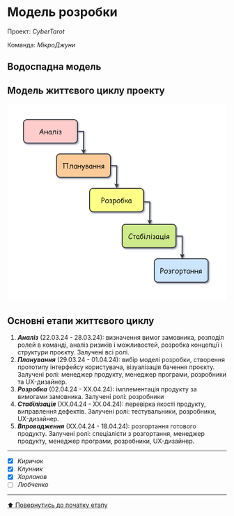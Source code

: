 # Модель розробки

Проект: *CyberTarot*

Команда: *МікроДжуни*

## Водоспадна модель

## Модель життєвого циклу проекту

![](/docs/2.Planning/other/Водоспадна_модель_розробки.drawio.png)

## Основні етапи життєвого циклу

1. ***Аналіз*** (22.03.24 - 28.03.24): визначення вимог замовника, розподіл ролей в команді, аналіз ризиків і можливостей, розробка концепції і структури проєкту. Залучені всі ролі.
2. ***Планування*** (29.03.24 - 01.04.24): вибір моделі розробки, створення прототипу інтерфейсу користувача, візуалізація бачення проєкту. Залучені ролі: менеджер продукту, менеджер програми, розробники та UX-дизайнер.
3. ***Розробка*** (02.04.24 - ХХ.04.24): імплементація продукту за вимогами замовника. Залучені ролі: розробники
4. ***Стабілізація*** (ХХ.04.24 - ХХ.04.24): перевірка якості продукту, виправлення дефектів. Залучені ролі: тестувальники, розробники, UX-дизайнер.
5. ***Впровадження*** (ХХ.04.24 - 18.04.24): розгортання готового продукту. Залучені ролі: спеціалісти з розгортання, менеджер продукту, менеджер програми, розробники, UX-дизайнер.

---

- [x] *Киричок*
- [x] *Клунник*
- [x] *Харланов*
- [ ] *Любченко*

---
[:arrow_up: Повернутись до початку етапу](/docs/2.Planning/README.md)
